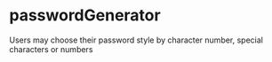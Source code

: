 # passwordGenerator
Users may choose their password style by character number, special characters or numbers
